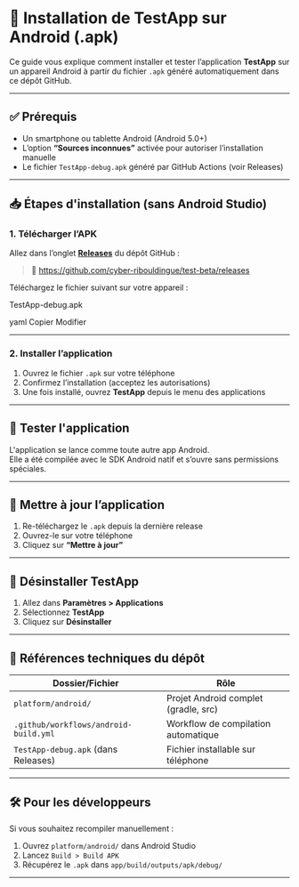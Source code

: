 # 🤖 Installation de TestApp sur Android (.apk)

Ce guide vous explique comment installer et tester l’application **TestApp** sur un appareil Android à partir du fichier `.apk` généré automatiquement dans ce dépôt GitHub.

---

## ✅ Prérequis

- Un smartphone ou tablette Android (Android 5.0+)
- L’option **“Sources inconnues”** activée pour autoriser l’installation manuelle
- Le fichier `TestApp-debug.apk` généré par GitHub Actions (voir Releases)

---

## 📥 Étapes d'installation (sans Android Studio)

### 1. Télécharger l’APK

Allez dans l’onglet [**Releases**](../../releases) du dépôt GitHub :

> 📎 https://github.com/cyber-ribouldingue/test-beta/releases

Téléchargez le fichier suivant sur votre appareil :

TestApp-debug.apk

yaml
Copier
Modifier

---

### 2. Installer l’application

1. Ouvrez le fichier `.apk` sur votre téléphone
2. Confirmez l’installation (acceptez les autorisations)
3. Une fois installé, ouvrez **TestApp** depuis le menu des applications

---

## 🧪 Tester l'application

L'application se lance comme toute autre app Android.  
Elle a été compilée avec le SDK Android natif et s’ouvre sans permissions spéciales.

---

## 🔁 Mettre à jour l’application

1. Re-téléchargez le `.apk` depuis la dernière release
2. Ouvrez-le sur votre téléphone
3. Cliquez sur **“Mettre à jour”**

---

## 🧹 Désinstaller TestApp

1. Allez dans **Paramètres > Applications**
2. Sélectionnez **TestApp**
3. Cliquez sur **Désinstaller**

---

## 📁 Références techniques du dépôt

| Dossier/Fichier                                | Rôle                                  |
|------------------------------------------------|----------------------------------------|
| `platform/android/`                            | Projet Android complet (gradle, src)  |
| `.github/workflows/android-build.yml`          | Workflow de compilation automatique    |
| `TestApp-debug.apk` (dans Releases)            | Fichier installable sur téléphone      |

---

## 🛠 Pour les développeurs

Si vous souhaitez recompiler manuellement :

1. Ouvrez `platform/android/` dans Android Studio
2. Lancez `Build > Build APK`
3. Récupérez le `.apk` dans `app/build/outputs/apk/debug/`

---

